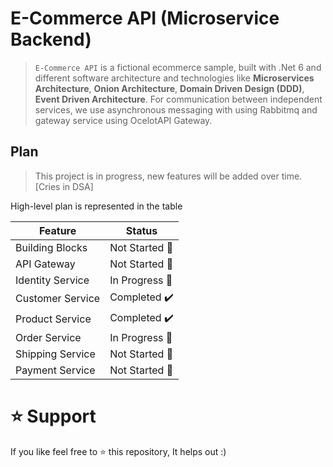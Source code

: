 # E-Commerce API (Microservice Backend)

> `E-Commerce API` is a fictional ecommerce sample, built with .Net 6 and different software architecture and technologies like **Microservices Architecture**, **Onion Architecture**, **Domain Driven Design (DDD)**, **Event Driven Architecture**. For communication between independent services, we use asynchronous messaging with using Rabbitmq and gateway service using OcelotAPI Gateway.

## Plan
> This project is in progress, new features will be added over time. [Cries in DSA]

High-level plan is represented in the table

| Feature | Status |
| ------- | ------ |
| Building Blocks | Not Started 🚩 |
| API Gateway | Not Started 🚩 |
| Identity Service | In Progress 👷‍ |
| Customer Service | Completed ✔️ |
| Product Service | Completed ✔️ |
| Order Service |  In Progress 👷‍|
| Shipping Service | Not Started 🚩 |
| Payment Service | Not Started 🚩 |

# ⭐ Support
If you like feel free to ⭐ this repository, It helps out :)

